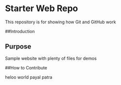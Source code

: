# Starter Web Repo

This repository is for showing how Git and GitHub work

##Introduction

## Purpose

Sample website with plenty of files for demos

##How to Contribute

heloo world
payal patra